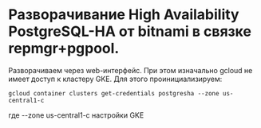  # Разворачивание High Availability PostgreSQL-HA от bitnami в связке repmgr+pgpool.
 
Разворачиваем через web-интерфейс. При этом изначально gcloud не имеет доступ к кластеру GKE. Для этого проинициализируем:
```
gcloud container clusters get-credentials postgresha --zone us-central1-c
```
где --zone us-central1-c настройки GKE
